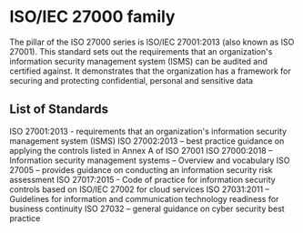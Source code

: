 # ISO/IEC 27000 family

The pillar of the ISO 27000 series is ISO/IEC 27001:2013 (also known as ISO 27001). This standard sets out the requirements that an organization's information security management system (ISMS) can be audited and certified against. It demonstrates that the organization has a framework for securing and protecting confidential, personal and sensitive data


## List of Standards

ISO 27001:2013 - requirements that an organization's information security management system (ISMS)
ISO 27002:2013 – best practice guidance on applying the controls listed in Annex A of ISO 27001
ISO 27000:2018 – Information security management systems – Overview and vocabulary
ISO 27005 – provides guidance on conducting an information security risk assessment
ISO 27017:2015 - Code of practice for information security controls based on ISO/IEC 27002 for cloud services
ISO 27031:2011 – Guidelines for information and communication technology readiness for business continuity
ISO 27032 – general guidance on cyber security best practice
